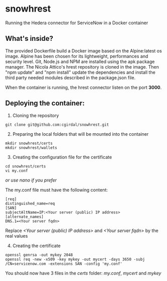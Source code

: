 # snowhrest
Running the Hedera connector for ServiceNow in a Docker container

## What's inside?

The provided Dockerfile build a Docker image based on the Alpine:latest os image. Alpine has been chosen for its lightweight, performances and security level.
Git, Node.js and NPM are installed using the apk package manager.
The Nicola Attico's hrest repository is cloned in the image.
Then "npm update" and "npm install" update the dependencies and install the third party needed modules described in the package.json file. 

When the container is running, the hrest connector listen on the port **3000**.

## Deploying the container:

1. Cloning the repository

`git clone git@github.com:cgirdal/snowhrest.git`

2. Preparing the local folders that will be mounted into the container
```
mkdir snowhrest/certs
mkdir snowhrest/wallets
```

3. Creating the configuration file for the certificate
```
cd snowhrest/certs
vi my.conf
```
*or use nano if you prefer*

The my.conf file must have the following content:
```
[req]
distinguished_name=req
[SAN]
subjectAltName=IP:<Your server (public) IP address>
[alternate_names]
DNS.1=<Your server fqdn>
```
Replace *\<Your server (public) IP address\>* and *\<Your server fqdn\>* by the real values

4. Creating the certificate

```
openssl genrsa -out mykey 2048
openssl req -new -x509 -key mykey -out mycert -days 3650 -subj /CN=servicenow.com -extensions SAN -config 'my.conf'
```
You should now have 3 files in the *certs* folder: *my.conf*, *mycert* and *mykey*



